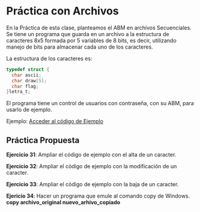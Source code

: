 # Práctica con Archivos

En la Práctica de esta clase, planteamos el ABM en archivos Secuenciales.
Se tiene un programa que guarda en un archivo a la estructura de caracteres 8x5 formada por 5 variables de 8 bits, es decir, utilizando manejo de bits para almacenar cada uno de los caracteres.

La estructura de los caracteres es:
```c
typedef struct {
  char ascii;
  char draw[5];
  char flag;
}letra_t;

```
El programa tiene un control de usuarios con contraseña, con su ABM, para usarlo de ejemplo.

Ejemplo: [Acceder al código de Ejemplo](https://github.com/DamRCorba/Informatica2_2_12/tree/master/Clase11/Ejemplo/usuarios)


## Práctica Propuesta

__Ejercicio 31__: Ampliar el código de ejemplo con el alta de un caracter.

__Ejercicio 32__: Ampliar el código de ejemplo con la modificación de un caracter.

__Ejercicio 33__: Ampliar el código de ejemplo con la baja de un caracter.

__Ejericio 34__: Hacer un programa que emule al comando copy de Windows. __copy archivo_original nuevo_arhivo_copiado__
